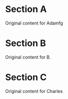 # Section A
Original content for Adamfg

# Section B
Original content for B.

# Section C
Original content for Charles
